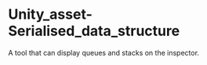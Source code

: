 # Unity_asset-Serialised_data_structure
A tool that can display queues and stacks on the inspector.
